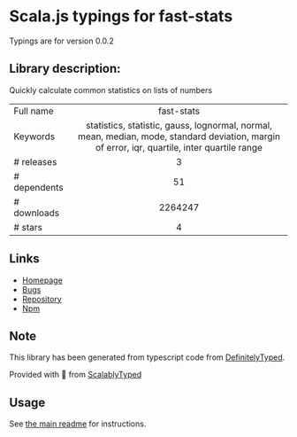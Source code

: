 
# Scala.js typings for fast-stats

Typings are for version 0.0.2

## Library description:
Quickly calculate common statistics on lists of numbers

|                    |                 |
| ------------------ | :-------------: |
| Full name          | fast-stats |
| Keywords           | statistics, statistic, gauss, lognormal, normal, mean, median, mode, standard deviation, margin of error, iqr, quartile, inter quartile range |
| # releases         | 3 |
| # dependents       | 51 |
| # downloads        | 2264247 |
| # stars            | 4 |

## Links
- [Homepage](https://github.com/bluesmoon/node-faststats)
- [Bugs](https://github.com/bluesmoon/node-faststats/issues)
- [Repository](https://github.com/bluesmoon/node-faststats)
- [Npm](https://www.npmjs.com/package/fast-stats)
    


## Note
This library has been generated from typescript code from [DefinitelyTyped](https://definitelytyped.org).

Provided with :purple_heart: from [ScalablyTyped](https://github.com/oyvindberg/ScalablyTyped)

## Usage
See [the main readme](../../readme.md) for instructions.


